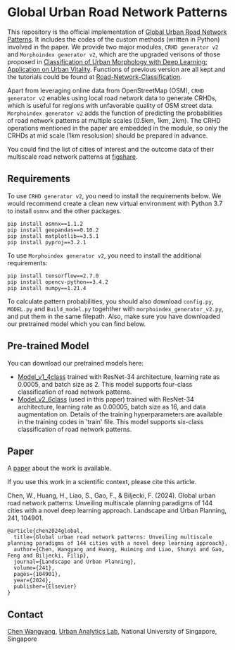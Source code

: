 # Global Urban Road Network Patterns

This repository is the official implementation of [Global Urban Road Network Patterns](https://www.sciencedirect.com/science/article/pii/S0169204623002207). It includes the codes of the custom methods (written in Python) involved in the paper. We provide two major modules, `CRHD generator v2` and `Morphoindex generator v2`, which are the upgraded verisons of those proposed in [Classification of Urban Morphology with Deep Learning: Application on Urban Vitality](https://www.sciencedirect.com/science/article/abs/pii/S0198971521001137). Functions of previous version are all kept and the tutorials could be found at [Road-Network-Classification](https://github.com/ualsg/Road-Network-Classification). 

Apart from leveraging online data from OpenStreetMap (OSM), `CRHD generator v2` enables using local road network data to generate CRHDs, which is useful for regions with unfavorable quality of OSM street data. `Morphoindex generator v2` adds the function of predicting the probabilities of road network patterns at multiple scales (0.5km, 1km, 2km). The CRHD operations mentioned in the paper are embedded in the module, so only the CRHDs at mid scale (1km resolusion) should be prepared in advance. 

You could find the list of cities of interest and the outcome data of their multiscale road network patterns at [figshare](https://doi.org/10.6084/m9.figshare.19375103.v3).

## Requirements

To use `CRHD generator v2`, you need to install the requirements below. We would recommend create a clean new virtual environment with Python 3.7 to install `osmnx` and the other packages.

```setup
pip install osmnx==1.1.2
pip install geopandas==0.10.2
pip install matplotlib==3.5.1
pip install pyproj==3.2.1
```
To use `Morphoindex generator v2`, you need to install the additional requirements:

```setup
pip install tensorflow==2.7.0
pip install opencv-python==3.4.2
pip install numpy==1.21.4
```
To calculate pattern probabilities, you should also download `config.py`, `MODEL.py` and `Build_model.py` togehther with `morphoindex_generator_v2.py`, and put them in the same filepath. Also, make sure you have downloaded our pretrained model which you can find below.

## Pre-trained Model

You can download our pretrained models here:

- [Model_v1_4class](https://drive.google.com/file/d/1N7T9lN4TL5r8EqduZfWv22ROZO4zp_FN/view?usp=sharing) trained with ResNet-34 architecture, learning rate as 0.0005, and batch size as 2. This model supports four-class classification of road network patterns.
- [Model_v2_6class](https://drive.google.com/file/d/1J7_LlgmuXiJkAD3uuEgmf5x96x1SJZSO/view?usp=sharing) (used in this paper) trained with ResNet-34 architecture, learning rate as 0.00005, batch size as 16, and data augmentation on. Details of the training hyperparameters are available in the training codes in 'train' file. This model supports six-class classification of road network patterns.

## Paper

A [paper](https://doi.org/10.1016/j.landurbplan.2023.104901) about the work is available.

If you use this work in a scientific context, please cite this article.

Chen, W., Huang, H., Liao, S., Gao, F., & Biljecki, F. (2024). Global urban road network patterns: Unveiling multiscale planning paradigms of 144 cities with a novel deep learning approach. Landscape and Urban Planning, 241, 104901.

```
@article{chen2024global,
  title={Global urban road network patterns: Unveiling multiscale planning paradigms of 144 cities with a novel deep learning approach},
  author={Chen, Wangyang and Huang, Huiming and Liao, Shunyi and Gao, Feng and Biljecki, Filip},
  journal={Landscape and Urban Planning},
  volume={241},
  pages={104901},
  year={2024},
  publisher={Elsevier}
}
```

## Contact

[Chen Wangyang](https://ual.sg/authors/wangyang/), [Urban Analytics Lab](https://ual.sg), National University of Singapore, Singapore

